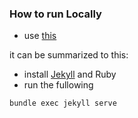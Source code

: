 ### How to run Locally

- use [this](https://docs.github.com/en/pages/setting-up-a-github-pages-site-with-jekyll/testing-your-github-pages-site-locally-with-jekyll)

it can be summarized to this:
- install [Jekyll](https://docs.github.com/en/pages/setting-up-a-github-pages-site-with-jekyll/testing-your-github-pages-site-locally-with-jekyll) and Ruby
- run the fullowing
```
bundle exec jekyll serve  
```